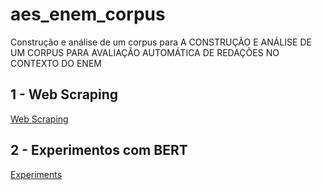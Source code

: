 # aes_enem_corpus

Construção e análise de um corpus para A
CONSTRUÇÃO E ANÁLISE DE UM CORPUS PARA AVALIAÇÃO AUTOMÁTICA
DE REDAÇÕES NO CONTEXTO DO ENEM


## 1 - Web Scraping

[Web Scraping](web_corpus_builder/README.md)


## 2 - Experimentos com BERT

[Experiments](experiments_bert/README.md)